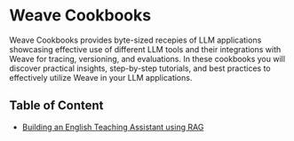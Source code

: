 # Weave Cookbooks

Weave Cookbooks provides byte-sized recepies of LLM applications showcasing effective use of different LLM tools and their integrations with Weave for tracing, versioning, and evaluations. In these cookbooks you will discover practical insights, step-by-step tutorials, and best practices to effectively utilize Weave in your LLM applications.

## Table of Content

- [Building an English Teaching Assistant using RAG](./llamaindex_rag_ncert/intro.md)
